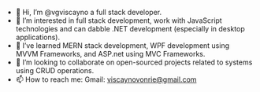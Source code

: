 - 👋 Hi, I’m @vgviscayno a full stack developer.
- 👀 I’m interested in full stack development, work with JavaScript technologies and can dabble .NET development (especially in desktop applications).
- 🌱 I’ve learned MERN stack development, WPF development using MVVM Frameworks, and ASP.net using MVC Frameworks.
- 💞️ I’m looking to collaborate on open-sourced projects related to systems using CRUD operations.
- 📫 How to reach me: Gmail: viscaynovonrie@gmail.com
<!---
vgviscayno/vgviscayno is a ✨ special ✨ repository because its `README.md` (this file) appears on your GitHub profile.
You can click the Preview link to take a look at your changes.
--->
